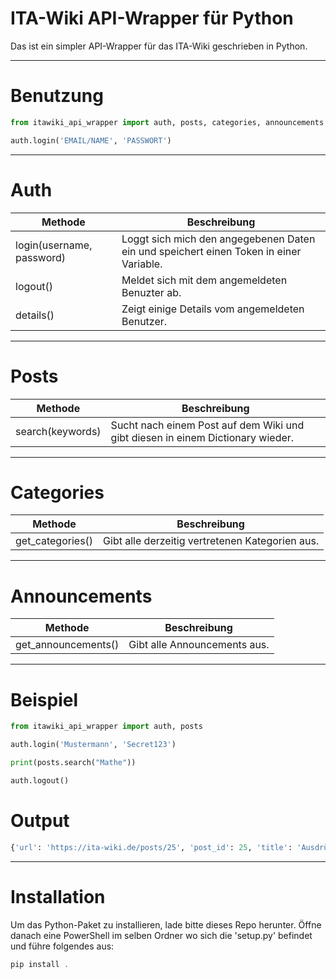 # ITA-Wiki API-Wrapper für Python
Das ist ein simpler API-Wrapper für das ITA-Wiki geschrieben in Python.

___

# Benutzung
```python
from itawiki_api_wrapper import auth, posts, categories, announcements

auth.login('EMAIL/NAME', 'PASSWORT')
```
___

# Auth

| Methode      | Beschreibung |
| ----------- | ----------- |
| login(username, password)      | Loggt sich mich den angegebenen Daten ein und speichert einen Token in einer Variable.       |
| logout()   | Meldet sich mit dem angemeldeten Benuzter ab.       |
| details()  | Zeigt einige Details vom angemeldeten Benutzer.  |

___

# Posts
| Methode | Beschreibung |
| ----------- | ----------- |
| search(keywords) | Sucht nach einem Post auf dem Wiki und gibt diesen in einem Dictionary wieder. |

___

# Categories
| Methode | Beschreibung |
| ----------- | ----------- |
| get_categories() | Gibt alle derzeitig vertretenen Kategorien aus. |

___

# Announcements
| Methode | Beschreibung |
| ----------- | ----------- |
| get_announcements() | Gibt alle Announcements aus. |

___

# Beispiel
```python
from itawiki_api_wrapper import auth, posts

auth.login('Mustermann', 'Secret123')

print(posts.search("Mathe"))

auth.logout()
```

# Output
```python
{'url': 'https://ita-wiki.de/posts/25', 'post_id': 25, 'title': 'Ausdrücke und mathematische Operatoren', 'created_at': '2021-10-29T19:22:15.000000Z'}
```
___

# Installation
Um das Python-Paket zu installieren, lade bitte dieses Repo herunter. Öffne danach eine PowerShell im selben Ordner wo sich die 'setup.py' befindet und führe folgendes aus:

```powershell
pip install .
```
